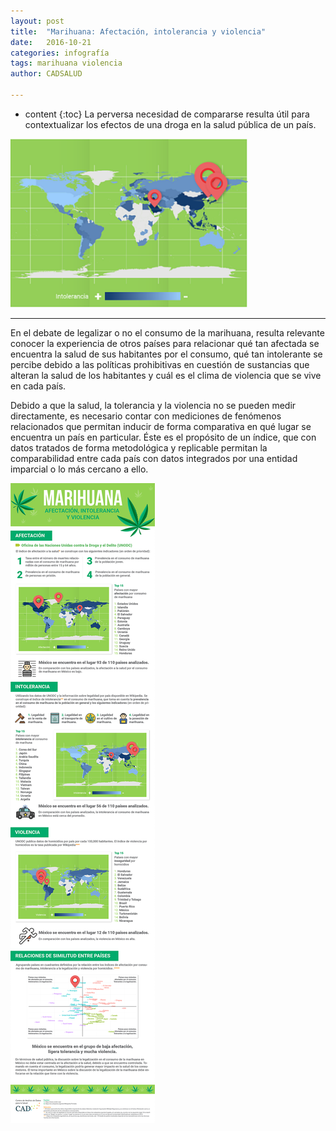```yaml
---
layout: post
title:  "Marihuana: Afectación, intolerancia y violencia"
date:   2016-10-21 
categories: infografía
tags: marihuana violencia
author: CADSALUD

---
```

* content
{:toc}
La perversa necesidad de compararse resulta útil para contextualizar los efectos de una droga en la salud pública de un país. 

<img src="/images-post/afectacio_intolerancia_violencia.png" width="380">



----

En el debate de legalizar o no el consumo de la marihuana, resulta relevante conocer la experiencia de otros países para relacionar qué tan afectada se encuentra la salud de sus habitantes por el consumo, qué tan intolerante se percibe debido a las políticas prohibitivas en cuestión de sustancias que alteran la salud de los habitantes y cuál es el clima de violencia que se vive en cada país.

 Debido a que la salud, la tolerancia y la violencia no se pueden medir directamente, es necesario contar con mediciones de fenómenos relacionados que permitan inducir de forma comparativa en qué lugar se encuentra un país en particular. Éste es el propósito de un índice, que con datos tratados de forma metodológica y replicable permitan la comparabilidad entre cada país con datos integrados por una entidad imparcial o lo más cercano a ello.

![areas verdes](/images-post/marihuana.png)
